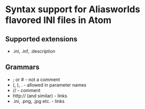 # Syntax support for Aliasworlds flavored INI files in Atom

## Supported extensions
* .ini, .inf, .description

## Grammars
* ; or # - not a comment
* (, ), . - allowed in parameter names
* // - comment
* http:// (and similar) - links
* .ini, .png, .jpg etc. - links

